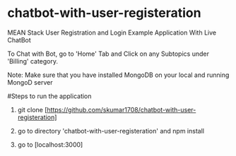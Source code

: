 # chatbot-with-user-registeration

MEAN Stack User Registration and Login Example Application With Live ChatBot

To Chat with Bot, go to 'Home' Tab and Click on any Subtopics under 'Billing' category. 

Note: Make sure that you have installed MongoDB on your local and running MongoD server

#Steps to run the application

1. git clone [https://github.com/skumar1708/chatbot-with-user-registeration]

2. go to directory 'chatbot-with-user-registeration' and npm install

3. go to [localhost:3000]
